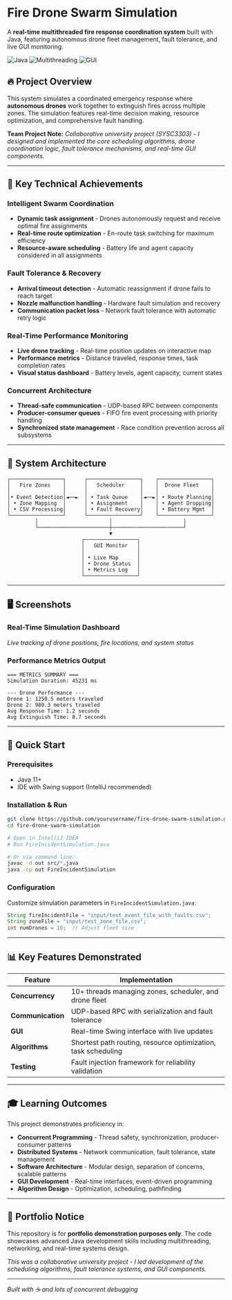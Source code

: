 # Fire Drone Swarm Simulation

A **real-time multithreaded fire response coordination system** built with Java, featuring autonomous drone fleet management, fault tolerance, and live GUI monitoring.

![Java](https://img.shields.io/badge/Java-ED8B00?style=for-the-badge&logo=java&logoColor=white)
![Multithreading](https://img.shields.io/badge/Multithreading-Concurrent-blue?style=for-the-badge)
![GUI](https://img.shields.io/badge/GUI-Swing-green?style=for-the-badge)

## 🔥 Project Overview

This system simulates a coordinated emergency response where **autonomous drones** work together to extinguish fires across multiple zones. The simulation features real-time decision making, resource optimization, and comprehensive fault handling.

**Team Project Note:** *Collaborative university project (SYSC3303) - I designed and implemented the core scheduling algorithms, drone coordination logic, fault tolerance mechanisms, and real-time GUI components.*

---

## 🎯 Key Technical Achievements

### **Intelligent Swarm Coordination**
- **Dynamic task assignment** - Drones autonomously request and receive optimal fire assignments
- **Real-time route optimization** - En-route task switching for maximum efficiency  
- **Resource-aware scheduling** - Battery life and agent capacity considered in all assignments

### **Fault Tolerance & Recovery**
- **Arrival timeout detection** - Automatic reassignment if drone fails to reach target
- **Nozzle malfunction handling** - Hardware fault simulation and recovery
- **Communication packet loss** - Network fault tolerance with automatic retry logic

### **Real-Time Performance Monitoring**
- **Live drone tracking** - Real-time position updates on interactive map
- **Performance metrics** - Distance traveled, response times, task completion rates
- **Visual status dashboard** - Battery levels, agent capacity, current states

### **Concurrent Architecture**
- **Thread-safe communication** - UDP-based RPC between components
- **Producer-consumer queues** - FIFO fire event processing with priority handling
- **Synchronized state management** - Race condition prevention across all subsystems

---

## 🚁 System Architecture

```
┌─────────────────┐      ┌─────────────────┐    ┌─────────────────┐
│   Fire Zones    │      │   Scheduler     │    │  Drone Fleet    │
│                 │      │                 │    │                 │
│• Event Detection│◄──►  │ • Task Queue    │◄──►│ • Route Planning│
│ • Zone Mapping  │      │ • Assignment    │    │ • Agent Dropping│
│ • CSV Processing│      │ • Fault Recovery│    │ • Battery Mgmt  │
└─────────────────┘      └─────────────────┘    └─────────────────┘
         │                       │                       │
         └───────────────────────┼───────────────────────┘
                                 ▼
                        ┌─────────────────┐
                        │   GUI Monitor   │
                        │                 │
                        │ • Live Map      │
                        │ • Drone Status  │
                        │ • Metrics Log   │
                        └─────────────────┘
```

---

## 🖥️ Screenshots

### Real-Time Simulation Dashboard
*Live tracking of drone positions, fire locations, and system status*

### Performance Metrics Output
```
=== METRICS SUMMARY ===
Simulation Duration: 45231 ms

--- Drone Performance ---
Drone 1: 1250.5 meters traveled
Drone 2: 980.3 meters traveled
Avg Response Time: 1.2 seconds
Avg Extinguish Time: 8.7 seconds
```

---

## 🚀 Quick Start

### Prerequisites
- Java 11+ 
- IDE with Swing support (IntelliJ recommended)

### Installation & Run
```bash
git clone https://github.com/yourusername/fire-drone-swarm-simulation.git
cd fire-drone-swarm-simulation

# Open in IntelliJ IDEA
# Run FireIncidentSimulation.java

# Or via command line:
javac -d out src/*.java
java -cp out FireIncidentSimulation
```

### Configuration
Customize simulation parameters in `FireIncidentSimulation.java`:
```java
String fireIncidentFile = "input/test_event_file_with_faults.csv";
String zoneFile = "input/test_zone_file.csv"; 
int numDrones = 10;  // Adjust fleet size
```

---

## 📊 Key Features Demonstrated

| Feature | Implementation |
|---------|---------------|
| **Concurrency** | 10+ threads managing zones, scheduler, and drone fleet |
| **Communication** | UDP-based RPC with serialization and fault tolerance |
| **GUI** | Real-time Swing interface with live updates |
| **Algorithms** | Shortest path routing, resource optimization, task scheduling |
| **Testing** | Fault injection framework for reliability validation |

---

## 🎓 Learning Outcomes

This project demonstrates proficiency in:
- **Concurrent Programming** - Thread safety, synchronization, producer-consumer patterns
- **Distributed Systems** - Network communication, fault tolerance, state management  
- **Software Architecture** - Modular design, separation of concerns, scalable patterns
- **GUI Development** - Real-time interfaces, event-driven programming
- **Algorithm Design** - Optimization, scheduling, pathfinding

---

## 📄 Portfolio Notice
This repository is for **portfolio demonstration purposes only**. 
The code showcases advanced Java development skills including multithreading, 
networking, and real-time systems design.

*This was a collaborative university project - I led development of the scheduling algorithms, 
fault tolerance systems, and GUI components.*

---

*Built with ☕ and lots of concurrent debugging*
